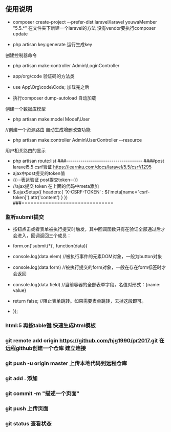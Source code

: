 ## 使用说明

- composer create-project --prefer-dist laravel/laravel youwaMember "5.5.*"
在文件夹下新建一个laravel的方法 没有vendor要执行composer update

- php artisan key:generate  运行生成key

创建控制器命令
- php artisan make:controller Admin\LoginController

- app/org/code 验证码的方法类
- use App\Org\code\Code; 加载完之后
- 执行composer dump-autoload 自动加载

创建一个数据库模型
- php artisan make:model Model\User

//创建一个资源路由  自动生成增删改查功能
- php artisan make:controller Admin\UserController --resource

用户相关路由的显示
- php artisan route:list
###-------------------------------------
####post laravel5.5 csrf验证
<a>https://learnku.com/docs/laravel/5.5/csrf/1295<a/>
- ajax中post提交的token值
- {{--表达验证 post提交token--}}
  <meta name="csrf-token" content="{{ csrf_token() }}">
-  //ajax提交 token 在上面的代码中meta添加
-  $.ajaxSetup({
       headers:{
           'X-CSRF-TOKEN' : $('meta[name="csrf-token]').attr('content')
          }
            })          
###===============================
### 监听submit提交
-  按钮点击或者表单被执行提交时触发，其中回调函数只有在验证全部通过后才会进入，回调返回三个成员：

- form.on('submit(*)', function(data){
-    console.log(data.elem) //被执行事件的元素DOM对象，一般为button对象
-    console.log(data.form) //被执行提交的form对象，一般在存在form标签时才会返回
-    console.log(data.field) //当前容器的全部表单字段，名值对形式：{name: value}
-    return false; //阻止表单跳转。如果需要表单跳转，去掉这段即可。
-  });

### html:5 再按table键 快速生成html模板

### git remote add origin https://github.com/hjg1990/pr2017.git 在远程github创建一个仓库 建立连接
###    git push -u origin master   上传本地代码到远程仓库
###  git add . 添加
###  git commit -m "描述一个页面"
###  git push 上传页面 
###  git status 查看状态

